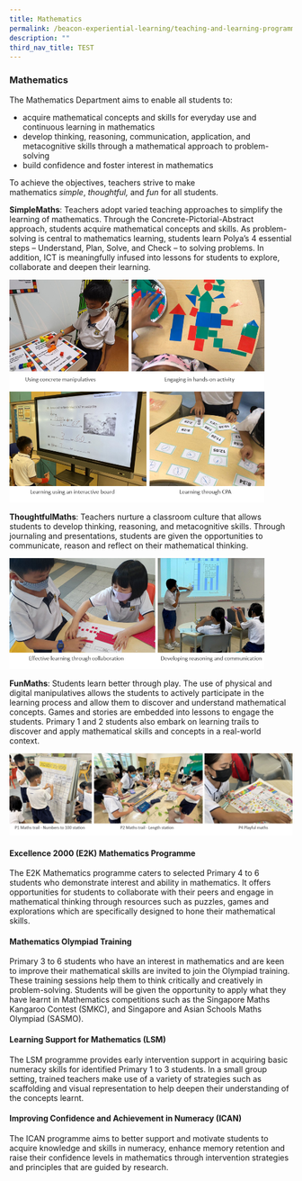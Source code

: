 ```yaml
---
title: Mathematics
permalink: /beacon-experiential-learning/teaching-and-learning-programmes/math/
description: ""
third_nav_title: TEST
---
```

### Mathematics

The Mathematics Department aims to enable all students to:

*   acquire mathematical concepts and skills for everyday use and continuous learning in mathematics
*   develop thinking, reasoning, communication, application, and metacognitive skills through a mathematical approach to problem-solving
*   build confidence and foster interest in mathematics

To achieve the objectives, teachers strive to make mathematics&nbsp;_simple_,&nbsp;_thoughtful,_&nbsp;and&nbsp;_fun_&nbsp;for all students.

**SimpleMaths**: Teachers adopt varied teaching approaches to simplify the learning of mathematics. Through the Concrete-Pictorial-Abstract approach, students acquire mathematical concepts and skills. As problem-solving is central to mathematics learning, students learn Polya’s 4 essential steps – Understand, Plan, Solve, and Check – to solving problems. In addition, ICT is meaningfully infused into lessons for students to explore, collaborate and deepen their learning.

<img src="/images/BEL/bel-tl02a.jpg" style="width:90%">
<img src="/images/BEL/bel-tl02b.jpg" style="width:90%">

**ThoughtfulMaths**: Teachers nurture a classroom culture that allows students to develop thinking, reasoning, and metacognitive skills. Through journaling and presentations, students are given the opportunities to communicate, reason and reflect on their mathematical thinking.

<img src="/images/BEL/bel-tl02c.jpg" style="width:90%">

**FunMaths**: Students learn better through play. The use of physical and digital manipulatives allows the students to actively participate in the learning process and allow them to discover and understand mathematical concepts. Games and stories are embedded into lessons to engage the students. Primary 1 and 2 students also embark on learning trails to discover and apply mathematical skills and concepts in a real-world context.

<img src="/images/BEL/bel-tl02d.jpg" style="width:100%">

#### Excellence 2000 (E2K) Mathematics Programme

The E2K Mathematics programme caters to selected Primary 4 to 6 students who demonstrate interest and ability in mathematics. It offers opportunities for students to collaborate with their peers and engage in mathematical thinking through resources such as puzzles, games and explorations which are specifically designed to hone their mathematical skills.&nbsp;

#### Mathematics Olympiad Training

Primary 3 to 6 students who have an interest in mathematics and are keen to improve their mathematical skills are invited to join the Olympiad training. These training sessions help them to think critically and creatively in problem-solving. Students will be given the opportunity to apply what they have learnt in Mathematics competitions such as the Singapore Maths Kangaroo Contest (SMKC), and Singapore and Asian Schools Maths Olympiad (SASMO).

#### Learning Support for Mathematics (LSM)

The LSM programme provides early intervention support in acquiring basic numeracy skills for identified Primary 1 to 3 students. In a small group setting, trained teachers make use of a variety of strategies such as scaffolding and visual representation to help deepen their understanding of the concepts learnt.

#### Improving Confidence and Achievement in Numeracy (ICAN)

The ICAN programme aims to better support and motivate students to acquire knowledge and skills in numeracy, enhance memory retention and raise their confidence levels in mathematics through intervention strategies and principles that are guided by research.